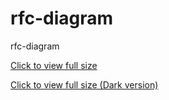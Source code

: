 # rfc-diagram
rfc-diagram

[Click to view full size](https://raw.githubusercontent.com/thanhntmany/rfc-diagram/main/RFC-Diagram.svg)


[Click to view full size (Dark version)](https://raw.githubusercontent.com/thanhntmany/rfc-diagram/main/RFC-Diagram-dark.svg)